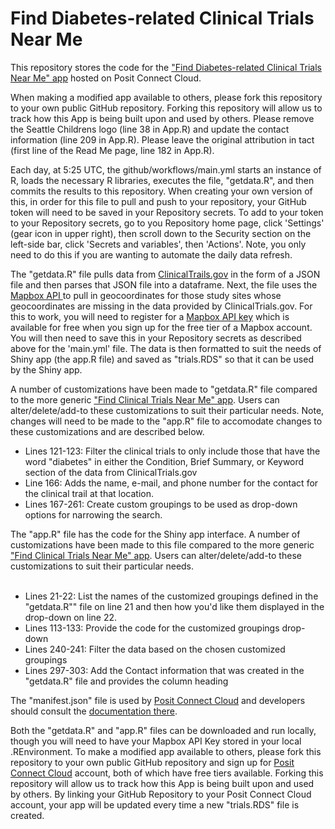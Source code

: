 # Find Diabetes-related Clinical Trials Near Me

This repository stores the code for the <a href='https://schdatascience-find-diabetes-related-clinical-trials-near-me.share.connect.posit.cloud/' target="_blank" rel="noopener noreferrer">"Find Diabetes-related Clinical Trials Near Me" app</a> hosted on Posit Connect Cloud.

When making a modified app available to others, please fork this repository to your own public GitHub repository.  Forking this repository will allow us to track how this App is being built upon and used by others. Please remove the Seattle Childrens logo (line 38 in App.R) and update the contact information (line 209 in App.R).  Please leave the original attribution in tact (first line of the Read Me page, line 182 in App.R). 

Each day, at 5:25 UTC, the github/workflows/main.yml starts an instance of R, loads the necessary R libraries, executes the file, "getdata.R", and then commits the results to this repository.  When creating your own version of this, in order for this file to pull and push to your repository, your GitHub token will need to be saved in your Repository secrets. To add to your token to your Repository secrets, go to you Repository home page, click 'Settings' (gear icon in upper right), then scroll down to the Security section on the left-side bar, click 'Secrets and variables', then 'Actions'.  Note, you only need to do this if you are wanting to automate the daily data refresh.  

The "getdata.R" file pulls data from <a target="_blank"  rel="noopener noreferrer" href='https://clinicaltrials.gov/'>ClinicalTrails.gov</a> in the form of a JSON file and then parses that JSON file into a dataframe.
Next, the file uses the <a target="_blank" rel="noopener noreferrer" href='https://www.mapbox.com/'>Mapbox API </a> to pull in geocoordinates for those study sites whose geocoordinates are missing in the data provided by ClinicalTrials.gov.
For this to work, you will need to register for a <a target="_blank" rel="noopener noreferrer" href='https://www.mapbox.com/'>Mapbox API key</a> which is available for free when you sign up for the free tier of a Mapbox account.  You will then need to save this in your Repository secrets as described above for the 'main.yml' file.
The data is then formatted to suit the needs of Shiny app (the app.R file) and saved as "trials.RDS" so that it can be used by the Shiny app.

A number of customizations have been made to "getdata.R" file compared to the more generic <a href="https://schdatascience-find-clinical-trials-near-me.share.connect.posit.cloud/">"Find Clinical Trials Near Me" app</a>. Users can alter/delete/add-to these customizations to suit their particular needs.  Note, changes will need to be made to the "app.R" file to accomodate changes to these customizations and are described below.
<ul>
<li> Lines 121-123: Filter the clinical trials to only include those that have the word "diabetes" in either the Condition, Brief Summary, or Keyword section of the data from ClinicalTrials.gov</li>
<li> Line 166:  Adds the name, e-mail, and phone number for the contact for the clinical trail at that location.</li>
<li> Lines 167-261: Create custom groupings to be used as drop-down options for narrowing the search.</li>
</ul>
The "app.R" file has the code for the Shiny app interface. A number of customizations have been made to this file compared to the more generic <a href="https://schdatascience-find-clinical-trials-near-me.share.connect.posit.cloud/">"Find Clinical Trials Near Me" app</a>. Users can alter/delete/add-to these customizations to suit their particular needs.
<br>
<br>

<ul>
<li> Lines 21-22: List the names of the customized groupings defined in the "getdata.R"" file on line 21 and then how you'd like them displayed in the drop-down on line 22.</li>
<li> Lines 113-133: Provide the code for the customized groupings drop-down </li>
<li> Lines 240-241: Filter the data based on the chosen customized groupings</li>
<li> Lines 297-303: Add the Contact information that was created in the "getdata.R" file and provides the column heading</li>
</ul>


The "manifest.json" file is used by <a target="_blank"  rel="noopener noreferrer" href="https://connect.posit.cloud/">Posit Connect Cloud</a> and developers should consult the <a href="https://docs.posit.co/connect-cloud/how-to/r/dependencies.html">documentation there</a>. 

Both the "getdata.R" and "app.R" files can be downloaded and run locally, though you will need to have your Mapbox API Key stored in your local .REnvironment.
To make a modified app available to others, please fork this repository to your own public GitHub repository and sign up for <a target="_blank" rel="noopener noreferrer" href="https://connect.posit.cloud/">Posit Connect Cloud</a> account, both of which have free tiers available. Forking this repository will allow us to track how this App is being built upon and used by others.
By linking your GitHub Repository to your Posit Connect Cloud account, your app will be updated every time a new "trials.RDS" file is created.
